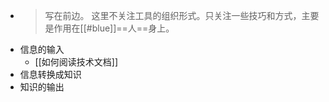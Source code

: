 - > 写在前边。
  > 这里不关注工具的组织形式。只关注一些技巧和方式，主要是作用在[[#blue]]==人==身上。
- 信息的输入
	- [[如何阅读技术文档]]
- 信息转换成知识
- 知识的输出